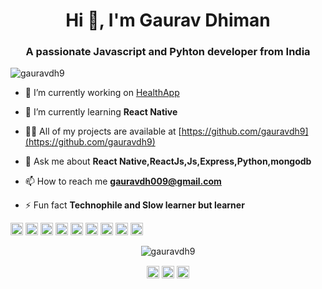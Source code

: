 <h1 align="center">Hi 👋, I'm Gaurav Dhiman</h1>
<h3 align="center">A passionate Javascript and Pyhton developer from India</h3>

<p align="left"> <img src="https://komarev.com/ghpvc/?username=gauravdh9" alt="gauravdh9" /> </p>

- 🔭 I’m currently working on [HealthApp](https://github.com/gauravdh9/healthapp)

- 🌱 I’m currently learning **React Native**

- 👨‍💻 All of my projects are available at [https://github.com/gauravdh9](https://github.com/gauravdh9)

- 💬 Ask me about **React Native,ReactJs,Js,Express,Python,mongodb**

- 📫 How to reach me **gauravdh009@gmail.com**

- ⚡ Fun fact **Technophile and Slow learner but learner**

<p align="left"><img src="https://devicons.github.io/devicon/devicon.git/icons/react/react-original-wordmark.svg" alt="react" width="20" height="20"/> <img src="https://devicons.github.io/devicon/devicon.git/icons/css3/css3-original-wordmark.svg" alt="css3" width="20" height="20"/> <img src="https://devicons.github.io/devicon/devicon.git/icons/html5/html5-original-wordmark.svg" alt="html5" width="20" height="20"/> <img src="https://devicons.github.io/devicon/devicon.git/icons/javascript/javascript-original.svg" alt="javascript" width="20" height="20"/> <img src="https://devicons.github.io/devicon/devicon.git/icons/mongodb/mongodb-original-wordmark.svg" alt="mongodb" width="20" height="20"/> <img src="https://devicons.github.io/devicon/devicon.git/icons/mysql/mysql-original-wordmark.svg" alt="mysql" width="20" height="20"/> <img src="https://devicons.github.io/devicon/devicon.git/icons/nodejs/nodejs-original-wordmark.svg" alt="nodejs" width="20" height="20"/> <img src="https://devicons.github.io/devicon/devicon.git/icons/python/python-original-wordmark.svg" alt="python" width="20" height="20"/> <img src="https://devicons.github.io/devicon/devicon.git/icons/express/express-original-wordmark.svg" alt="express" width="20" height="20"/></p><p align="center"> <img src="https://github-readme-stats.vercel.app/api?username=gauravdh9&show_icons=true" alt="gauravdh9" /> </p>

<p align="center">
<a href="https://twitter.com/https://twitter.com/gauravd79488452" target="blank"><img align="center" src="https://cdn.jsdelivr.net/npm/simple-icons@3.0.1/icons/twitter.svg" alt="https://twitter.com/gauravd79488452" height="20" width="20" /></a>
<a href="https://linkedin.com/in/https://www.linkedin.com/in/gaurav-dhiman-4356961aa/" target="blank"><img align="center" src="https://cdn.jsdelivr.net/npm/simple-icons@3.0.1/icons/linkedin.svg" alt="https://www.linkedin.com/in/gaurav-dhiman-4356961aa/" height="20" width="20" /></a>
<a href="https://instagram.com/https://www.instagram.com/gaurav_dh/" target="blank"><img align="center" src="https://cdn.jsdelivr.net/npm/simple-icons@3.0.1/icons/instagram.svg" alt="https://www.instagram.com/gaurav_dh/" height="20" width="20" /></a>
</p>